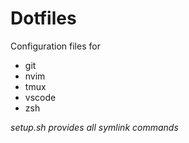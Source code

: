 # Dotfiles
Configuration files for 
- git
- nvim
- tmux
- vscode
- zsh

*setup.sh provides all symlink commands*
